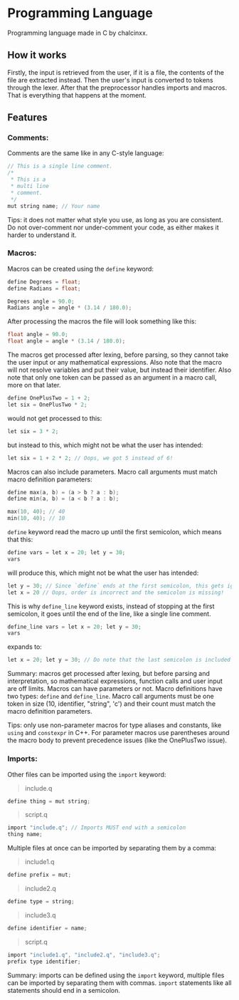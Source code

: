 # Programming Language
Programming language made in C by chalcinxx.

## How it works
Firstly, the input is retrieved from the user, if it is a file, the contents of the file are extracted instead. Then the user's input is converted to tokens through the lexer. After that the preprocessor handles imports and macros. That is everything that happens at the moment.

## Features
### Comments:
Comments are the same like in any C-style language:
```c
// This is a single line comment.
/*
 * This is a
 * multi line
 * comment.
 */
mut string name; // Your name
```
Tips: it does not matter what style you use, as long as you are consistent. Do not over-comment nor under-comment your code, as either makes it harder to understand it.
### Macros:
Macros can be created using the `define` keyword:
```c
define Degrees = float;
define Radians = float;

Degrees angle = 90.0;
Radians angle = angle * (3.14 / 180.0);
```
After processing the macros the file will look something like this:
```c
float angle = 90.0;
float angle = angle * (3.14 / 180.0);
```
The macros get processed after lexing, before parsing, so they cannot take the user input or any mathematical expressions. Also note that the macro will not resolve variables and put their value, but instead their identifier. Also note that only one token can be passed as an argument in a macro call, more on that later.
```c
define OnePlusTwo = 1 + 2;
let six = OnePlusTwo * 2;
```
would not get processed to this:
```c
let six = 3 * 2;
```
but instead to this, which might not be what the user has intended:
```c
let six = 1 + 2 * 2; // Oops, we got 5 instead of 6!
```
Macros can also include parameters. Macro call arguments must match macro definition parameters:
```c
define max(a, b) = (a > b ? a : b);
define min(a, b) = (a < b ? a : b);

max(10, 40); // 40
min(10, 40); // 10
```
`define` keyword read the macro up until the first semicolon, which means that this:
```c
define vars = let x = 20; let y = 30;
vars
```
will produce this, which might not be what the user has intended:
```c
let y = 30; // Since `define` ends at the first semicolon, this gets ignored and interpreted as a different statement
let x = 20 // Oops, order is incorrect and the semicolon is missing!
```
This is why `define_line` keyword exists, instead of stopping at the first semicolon, it goes until the end of the line, like a single line comment.
```c
define_line vars = let x = 20; let y = 30;
vars
```
expands to:
```c
let x = 20; let y = 30; // Do note that the last semicolon is included unlike in the `define` macro
```
Summary: macros get processed after lexing, but before parsing and interpretation, so mathematical expressions, function calls and user input are off limits. Macros can have parameters or not. Macro definitions have two types: `define` and `define_line`. Macro call arguments must be one token in size (10, identifier, "string", 'c') and their count must match the macro definition parameters.

Tips: only use non-parameter macros for type aliases and constants, like `using` and `constexpr` in C++. For parameter macros use parentheses around the macro body to prevent precedence issues (like the OnePlusTwo issue).
### Imports:
Other files can be imported using the `import` keyword:
>include.q
```c
define thing = mut string;
```
>script.q
```c
import "include.q"; // Imports MUST end with a semicolon
thing name;
```
Multiple files at once can be imported by separating them by a comma:
>include1.q
```c
define prefix = mut;
```
>include2.q
```c
define type = string;
```
>include3.q
```c
define identifier = name;
```
>script.q
```c
import "include1.q", "include2.q", "include3.q";
prefix type identifier;
```
Summary: imports can be defined using the `import` keyword, multiple files can be imported by separating them with commas. `import` statements like all statements should end in a semicolon.

